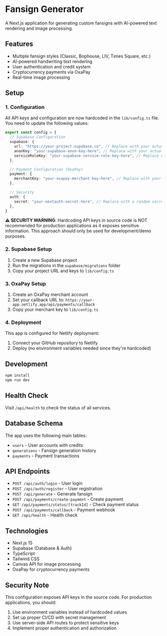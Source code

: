 # Fansign Generator

A Next.js application for generating custom fansigns with AI-powered text rendering and image processing.

## Features

- Multiple fansign styles (Classic, Bophouse, LIV, Times Square, etc.)
- AI-powered handwriting text rendering
- User authentication and credit system
- Cryptocurrency payments via OxaPay
- Real-time image processing

## Setup

### 1. Configuration

All API keys and configuration are now hardcoded in the `lib/config.ts` file. You need to update the following values:

```typescript
export const config = {
  // Supabase Configuration
  supabase: {
    url: "https://your-project.supabase.co", // Replace with your actual Supabase URL
    anonKey: "your-supabase-anon-key-here", // Replace with your actual anon key
    serviceRoleKey: "your-supabase-service-role-key-here", // Replace with your actual service role key
  },

  // Payment Configuration (OxaPay)
  payment: {
    merchantKey: "your-oxapay-merchant-key-here", // Replace with your actual OxaPay merchant key
  },

  // Security
  auth: {
    secret: "your-nextauth-secret-here", // Replace with a random secret
  },
}
```

**⚠️ SECURITY WARNING**: Hardcoding API keys in source code is NOT recommended for production applications as it exposes sensitive information. This approach should only be used for development/demo purposes.

### 2. Supabase Setup

1. Create a new Supabase project
2. Run the migrations in the `supabase/migrations` folder
3. Copy your project URL and keys to `lib/config.ts`

### 3. OxaPay Setup

1. Create an OxaPay merchant account
2. Set your callback URL to: `https://your-app.netlify.app/api/payments/callback`
3. Copy your merchant key to `lib/config.ts`

### 4. Deployment

This app is configured for Netlify deployment:

1. Connect your GitHub repository to Netlify
2. Deploy (no environment variables needed since they're hardcoded)

## Development

```bash
npm install
npm run dev
```

## Health Check

Visit `/api/health` to check the status of all services.

## Database Schema

The app uses the following main tables:
- `users` - User accounts with credits
- `generations` - Fansign generation history
- `payments` - Payment transactions

## API Endpoints

- `POST /api/auth/login` - User login
- `POST /api/auth/register` - User registration
- `POST /api/generate` - Generate fansign
- `POST /api/payments/create-payment` - Create payment
- `GET /api/payments/status/[trackId]` - Check payment status
- `POST /api/payments/callback` - Payment webhook
- `GET /api/health` - Health check

## Technologies

- Next.js 15
- Supabase (Database & Auth)
- TypeScript
- Tailwind CSS
- Canvas API for image processing
- OxaPay for cryptocurrency payments

## Security Note

This configuration exposes API keys in the source code. For production applications, you should:

1. Use environment variables instead of hardcoded values
2. Set up proper CI/CD with secret management
3. Use server-side API routes to protect sensitive keys
4. Implement proper authentication and authorization